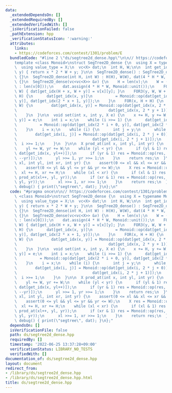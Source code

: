 ```yaml
---
data:
  _extendedDependsOn: []
  _extendedRequiredBy: []
  _extendedVerifiedWith: []
  _isVerificationFailed: false
  _pathExtension: hpp
  _verificationStatusIcon: ':warning:'
  attributes:
    links:
    - https://codeforces.com/contest/1301/problem/E
  bundledCode: "#line 2 \"ds/segtree2d_dense.hpp\"\n\n// https://codeforces.com/contest/1301/problem/E\n\
    template <class Monoid>\nstruct SegTree2D_dense {\n  using X = typename Monoid::value_type;\n\
    \  using value_type = X;\n  vc<X> dat;\n  int H, W;\n\n  int get_idx(int x, int\
    \ y) { return x * 2 * W + y; }\n\n  SegTree2D_dense() : SegTree2D_dense(0, 0)\
    \ {}\n  SegTree2D_dense(int H, int W) : H(H), W(W), dat(4 * H * W, Monoid::unit())\
    \ {}\n  SegTree2D_dense(vc<vc<X>> &v) {\n    H = len(v);\n    W = (H == 0 ? 0\
    \ : len(v[0]));\n    dat.assign(4 * H * W, Monoid::unit());\n    FOR(x, H) FOR(y,\
    \ W) { dat[get_idx(H + x, W + y)] = v[x][y]; }\n    FOR3(y, W, W + W) FOR_R(x,\
    \ H) {\n      dat[get_idx(x, y)]\n          = Monoid::op(dat[get_idx(2 * x + 0,\
    \ y)], dat[get_idx(2 * x + 1, y)]);\n    }\n    FOR(x, H + H) {\n      FOR_R(y,\
    \ W) {\n        dat[get_idx(x, y)] = Monoid::op(dat[get_idx(x, 2 * y + 0)],\n\
    \                                        dat[get_idx(x, 2 * y + 1)]);\n      }\n\
    \    }\n  }\n\n  void set(int x, int y, X e) {\n    x += H, y += W;\n    dat[get_idx(x,\
    \ y)] = e;\n    int i = x;\n    while (i >>= 1) {\n      dat[get_idx(i, y)]\n\
    \          = Monoid::op(dat[get_idx(2 * i + 0, y)], dat[get_idx(2 * i + 1, y)]);\n\
    \    }\n    i = x;\n    while (i) {\n      int j = y;\n      while (j >>= 1) {\n\
    \        dat[get_idx(i, j)] = Monoid::op(dat[get_idx(i, 2 * j + 0)],\n       \
    \                                 dat[get_idx(i, 2 * j + 1)]);\n      }\n    \
    \  i >>= 1;\n    }\n  }\n\n  X prod_at(int x, int yl, int yr) {\n    X res = Monoid::unit();\n\
    \    yl += W, yr += W;\n    while (yl < yr) {\n      if (yl & 1) res = Monoid::op(res,\
    \ dat[get_idx(x, yl++)]);\n      if (yr & 1) res = Monoid::op(res, dat[get_idx(x,\
    \ --yr)]);\n      yl >>= 1, yr >>= 1;\n    }\n    return res;\n  }\n\n  X prod(int\
    \ xl, int yl, int xr, int yr) {\n    assert(0 <= xl && xl <= xr && xr <= H);\n\
    \    assert(0 <= yl && yl <= yr && yr <= W);\n    X res = Monoid::unit();\n  \
    \  xl += H, xr += H;\n    while (xl < xr) {\n      if (xl & 1) res = Monoid::op(res,\
    \ prod_at(xl++, yl, yr));\n      if (xr & 1) res = Monoid::op(res, prod_at(--xr,\
    \ yl, yr));\n      xl >>= 1, xr >>= 1;\n    }\n    return res;\n  }\n\n  void\
    \ debug() { print(\"segtree\", dat); }\n};\n"
  code: "#pragma once\n\n// https://codeforces.com/contest/1301/problem/E\ntemplate\
    \ <class Monoid>\nstruct SegTree2D_dense {\n  using X = typename Monoid::value_type;\n\
    \  using value_type = X;\n  vc<X> dat;\n  int H, W;\n\n  int get_idx(int x, int\
    \ y) { return x * 2 * W + y; }\n\n  SegTree2D_dense() : SegTree2D_dense(0, 0)\
    \ {}\n  SegTree2D_dense(int H, int W) : H(H), W(W), dat(4 * H * W, Monoid::unit())\
    \ {}\n  SegTree2D_dense(vc<vc<X>> &v) {\n    H = len(v);\n    W = (H == 0 ? 0\
    \ : len(v[0]));\n    dat.assign(4 * H * W, Monoid::unit());\n    FOR(x, H) FOR(y,\
    \ W) { dat[get_idx(H + x, W + y)] = v[x][y]; }\n    FOR3(y, W, W + W) FOR_R(x,\
    \ H) {\n      dat[get_idx(x, y)]\n          = Monoid::op(dat[get_idx(2 * x + 0,\
    \ y)], dat[get_idx(2 * x + 1, y)]);\n    }\n    FOR(x, H + H) {\n      FOR_R(y,\
    \ W) {\n        dat[get_idx(x, y)] = Monoid::op(dat[get_idx(x, 2 * y + 0)],\n\
    \                                        dat[get_idx(x, 2 * y + 1)]);\n      }\n\
    \    }\n  }\n\n  void set(int x, int y, X e) {\n    x += H, y += W;\n    dat[get_idx(x,\
    \ y)] = e;\n    int i = x;\n    while (i >>= 1) {\n      dat[get_idx(i, y)]\n\
    \          = Monoid::op(dat[get_idx(2 * i + 0, y)], dat[get_idx(2 * i + 1, y)]);\n\
    \    }\n    i = x;\n    while (i) {\n      int j = y;\n      while (j >>= 1) {\n\
    \        dat[get_idx(i, j)] = Monoid::op(dat[get_idx(i, 2 * j + 0)],\n       \
    \                                 dat[get_idx(i, 2 * j + 1)]);\n      }\n    \
    \  i >>= 1;\n    }\n  }\n\n  X prod_at(int x, int yl, int yr) {\n    X res = Monoid::unit();\n\
    \    yl += W, yr += W;\n    while (yl < yr) {\n      if (yl & 1) res = Monoid::op(res,\
    \ dat[get_idx(x, yl++)]);\n      if (yr & 1) res = Monoid::op(res, dat[get_idx(x,\
    \ --yr)]);\n      yl >>= 1, yr >>= 1;\n    }\n    return res;\n  }\n\n  X prod(int\
    \ xl, int yl, int xr, int yr) {\n    assert(0 <= xl && xl <= xr && xr <= H);\n\
    \    assert(0 <= yl && yl <= yr && yr <= W);\n    X res = Monoid::unit();\n  \
    \  xl += H, xr += H;\n    while (xl < xr) {\n      if (xl & 1) res = Monoid::op(res,\
    \ prod_at(xl++, yl, yr));\n      if (xr & 1) res = Monoid::op(res, prod_at(--xr,\
    \ yl, yr));\n      xl >>= 1, xr >>= 1;\n    }\n    return res;\n  }\n\n  void\
    \ debug() { print(\"segtree\", dat); }\n};"
  dependsOn: []
  isVerificationFile: false
  path: ds/segtree2d_dense.hpp
  requiredBy: []
  timestamp: '2022-06-25 13:37:28+09:00'
  verificationStatus: LIBRARY_NO_TESTS
  verifiedWith: []
documentation_of: ds/segtree2d_dense.hpp
layout: document
redirect_from:
- /library/ds/segtree2d_dense.hpp
- /library/ds/segtree2d_dense.hpp.html
title: ds/segtree2d_dense.hpp
---
```

